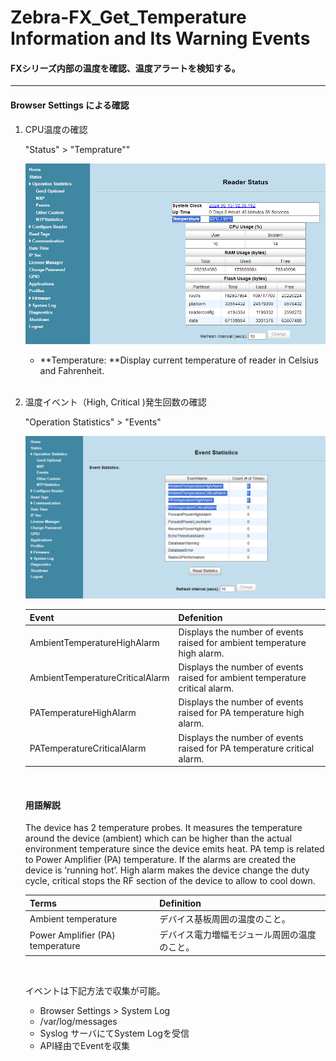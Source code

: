 # Zebra-FX_Get_Temperature Information and Its Warning Events

#### FXシリーズ内部の温度を確認、温度アラートを検知する。

---

#### Browser Settings による確認

1. CPU温度の確認

   "Status" > "Temprature""

   ![1718267190149](image/README/1718267190149.png)

   * **Temperature: **Display current temperature of reader in Celsius and Fahrenheit.

   </br>
2. 温度イベント（High, Critical )発生回数の確認

   "Operation Statistics" > "Events"

   ![1718267163207](image/README/1718267163207.png)

   | Event                           | Defenition                                                                   |
   | ------------------------------- | ---------------------------------------------------------------------------- |
   | AmbientTemperatureHighAlarm     | Displays the number of events raised for ambient temperature high alarm.     |
   | AmbientTemperatureCriticalAlarm | Displays the number of events raised for ambient temperature critical alarm. |
   | PATemperatureHighAlarm          | Displays the number of events raised for PA temperature high alarm.          |
   | PATemperatureCriticalAlarm      | Displays the number of events raised for PA temperature critical alarm.      |

   </br>

   #### 用語解説

   The device has 2 temperature probes. It measures the temperature around the device (ambient) which can be higher than the actual environment temperature since the device emits heat. PA temp is related to Power Amplifier (PA) temperature. If the alarms are created the device is ‘running hot’. High alarm makes the device change the duty cycle, critical stops the RF section of the device to allow to cool down.

   | Terms                            | Definition                                   |
   | -------------------------------- | -------------------------------------------- |
   | Ambient temperature              | デバイス基板周囲の温度のこと。               |
   | Power Amplifier (PA) temperature | デバイス電力増幅モジュール周囲の温度のこと。 |

   </br>

   イベントは下記方法で収集が可能。

   - Browser Settings > System Log
   - /var/log/messages
   - Syslog サーバにてSystem Logを受信
   - API経由でEventを収集
